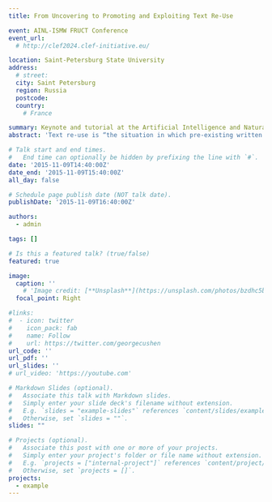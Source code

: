 ```yaml
---
title: From Uncovering to Promoting and Exploiting Text Re-Use

event: AINL-ISMW FRUCT Conference
event_url: 
  # http://clef2024.clef-initiative.eu/

location: Saint-Petersburg State University
address:
  # street: 
  city: Saint Petersburg
  region: Russia
  postcode: 
  country: 
    # France

summary: Keynote and tutorial at the Artificial Intelligence and Natural Language  Information Extraction, Social Media and Web Search AINL-ISMW FRUCT.
abstract: 'Text re-use is “the situation in which pre-existing written material is consciously used again during the creation of a new text or version” (Clough, 2010). Plagiarism, the most (in)famous kind of text re-use, occurs when no credit is given to the author of an original ---borrowed--- material. In this talk I discuss four main topics: (i) the 3-axes strategy to discourage plagiarism in academia: prevention, surveillance, and response; (ii) the different mechanisms applied when borrowing a text, ranging from verbatim copy to translation; (iii) the computational models available to uncover (or not!) different types of borrowings; and (iv) a couple of scenarios in which text re-use (and its detection) is actually beneficial.'

# Talk start and end times.
#   End time can optionally be hidden by prefixing the line with `#`.
date: '2015-11-09T14:40:00Z'
date_end: '2015-11-09T15:40:00Z'
all_day: false

# Schedule page publish date (NOT talk date).
publishDate: '2015-11-09T16:40:00Z'

authors:
  - admin

tags: []

# Is this a featured talk? (true/false)
featured: true

image:
  caption: ''
    # 'Image credit: [**Unsplash**](https://unsplash.com/photos/bzdhc5b3Bxs)'
  focal_point: Right

#links:
#  - icon: twitter
#    icon_pack: fab
#    name: Follow
#    url: https://twitter.com/georgecushen
url_code: ''
url_pdf: ''
url_slides: ''
# url_video: 'https://youtube.com'

# Markdown Slides (optional).
#   Associate this talk with Markdown slides.
#   Simply enter your slide deck's filename without extension.
#   E.g. `slides = "example-slides"` references `content/slides/example-slides.md`.
#   Otherwise, set `slides = ""`.
slides: ""

# Projects (optional).
#   Associate this post with one or more of your projects.
#   Simply enter your project's folder or file name without extension.
#   E.g. `projects = ["internal-project"]` references `content/project/deep-learning/index.md`.
#   Otherwise, set `projects = []`.
projects:
  - example
---
```


<!-- {{% callout note %}}
Click on the **Slides** button above to view the built-in slides feature.
{{% /callout %}}

Slides can be added in a few ways:

- **Create** slides using Hugo Blox Builder's [_Slides_](https://docs.hugoblox.com/reference/content-types/) feature and link using `slides` parameter in the front matter of the talk file
- **Upload** an existing slide deck to `static/` and link using `url_slides` parameter in the front matter of the talk file
- **Embed** your slides (e.g. Google Slides) or presentation video on this page using [shortcodes](https://docs.hugoblox.com/reference/markdown/).

Further event details, including [page elements](https://docs.hugoblox.com/reference/markdown/) such as image galleries, can be added to the body of this page.
 -->